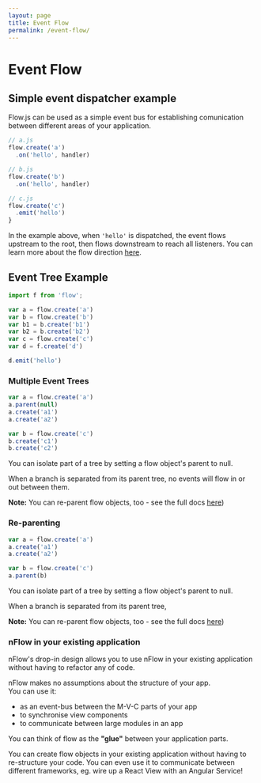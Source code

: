 ```yaml
---
layout: page
title: Event Flow
permalink: /event-flow/
---
```


# Event Flow

## Simple event dispatcher example
Flow.js can be used as a simple event bus for establishing comunication between different areas of your application.

<figure class='example1' ></figure>
<script type="text/javascript">(function(){
  
  var dom = d3.select('.example1')
  var f = nflow.create('flow.js').parent(null)
  tree()
    .dom(dom.node())
    .flow(f)

  f.create('a').on('hello', function(){})
  f.create('b').on('hello', function(){})
  f.create('c')
    .emit('hello')
    

}())</script>
```js
// a.js
flow.create('a')
  .on('hello', handler)

// b.js
flow.create('b')
  .on('hello', handler)

// c.js
flow.create('c')
  .emit('hello')
}
```
In the example above, when `'hello'` is dispatched, the event flows upstream to the root, then flows downstream to reach all listeners. You can learn more about the flow direction [here](/flow-direction).


## Event Tree Example
<figure class='example2' ></figure>
<script type="text/javascript">(function(){

  var dom = d3.select('.example2')
  var f = nflow.create('flow.js').parent(null)
  tree()
    .dom(dom.node())
    .flow(f)

  var a = f.create('a')
  var b = f.create('b')
  var c = f.create('c')
  var d = b.create('b1')
  var e = b.create('b2')
  var d = f.create('d')

  d.emit('hello')

}())</script>
```js
import f from 'flow';

var a = flow.create('a')
var b = flow.create('b')
var b1 = b.create('b1')
var b2 = b.create('b2')
var c = flow.create('c')
var d = f.create('d')

d.emit('hello')
```


### Multiple Event Trees
<figure class='example3' ></figure>
<script type="text/javascript">(function(){

  var dom = d3.select('.example3')
  var f = nflow.create('flow.js').parent(null)
  tree()
    .dom(dom.node())
    .flow(f)

  var a = f.create('a')
  setTimeout(function(){ a.parent(null) }, 2000)
  a.create('a1')
  a.create('a2')

  var b = f.create('c')
  b.create('c1')
  b.create('c2')

}())</script>
```js
var a = flow.create('a')
a.parent(null)
a.create('a1')
a.create('a2')

var b = flow.create('c')
b.create('c1')
b.create('c2')
```
You can isolate part of a tree by setting a flow object's parent to null.

When a branch is separated from its parent tree, no events will flow in or out between them. 

**Note:** You can re-parent flow objects, too - see the full docs [here]())



### Re-parenting
<figure class='example4' ></figure>
<script type="text/javascript">(function(){

  var dom = d3.select('.example4')
  var f = nflow.create('flow.js').parent(null)
  tree()
    .dom(dom.node())
    .flow(f)

  var a = f.create('a')
  a.create('a1')
  a.create('a2')
  a.create('a3')

  var b = f.create('b')
  setTimeout(function(){ a.parent(b) }, 2000)
  

}())</script>
```js
var a = flow.create('a')
a.create('a1')
a.create('a2')

var b = flow.create('c')
a.parent(b)
```
You can isolate part of a tree by setting a flow object's parent to null.

When a branch is separated from its parent tree, 

**Note:** You can re-parent flow objects, too - see the full docs [here]())


### nFlow in your existing application
nFlow's drop-in design allows you to use nFlow in your existing application without having to refactor any of code.

nFlow makes no assumptions about the structure of your app.
<br />You can use it:

 - as an event-bus between the M-V-C parts of your app
 - to synchronise view components
 - to communicate between large modules in an app

You can think of flow as the **"glue"** between your application parts. 

You can create flow objects in your existing application without having to re-structure your code. You can even use it to communicate between different frameworks, eg. wire up a React View with an Angular Service!

